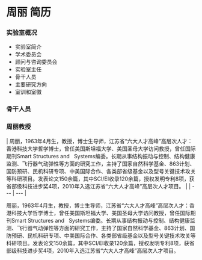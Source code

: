 # 周丽 简历

### 实验室概况
- 实验室简介
- 学术委员会
- 顾问与咨询委员会
- 实验室主任
- 骨干人员
- 主要研究方向
- 室训和室徽

### 骨干人员

### 周丽教授

| 周丽，1963年4月生，教授，博士生导师，江苏省“六大人才高峰”高层次人才：香港科技大学哲学博士，曾任美国斯坦福大学、美国圣母大学访问教授，曾任国际期刊Smart Structures and   Systems编委。长期从事结构振动与控制、结构健康监测、飞行器气动弹性等方面的研究工作，主持了国家自然科学基金、863计划、国防预研、民机科研专项、中美国际合作、各类部省级基金以及型号关键技术攻关等科研项目。发表论文150余篇，其中SCI/EI收录120余篇，授权发明专利8项，获省部级科技进步奖4项，2010年入选江苏省“六大人才高峰”高层次人才项目。 |
| --- | --- |

周丽，1963年4月生，教授，博士生导师，江苏省“六大人才高峰”高层次人才：香港科技大学哲学博士，曾任美国斯坦福大学、美国圣母大学访问教授，曾任国际期刊Smart Structures and   Systems编委。长期从事结构振动与控制、结构健康监测、飞行器气动弹性等方面的研究工作，主持了国家自然科学基金、863计划、国防预研、民机科研专项、中美国际合作、各类部省级基金以及型号关键技术攻关等科研项目。发表论文150余篇，其中SCI/EI收录120余篇，授权发明专利8项，获省部级科技进步奖4项，2010年入选江苏省“六大人才高峰”高层次人才项目。
